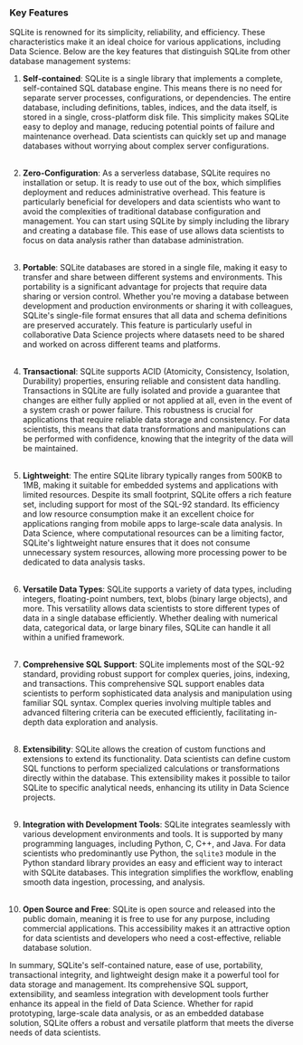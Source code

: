 

### Key Features

SQLite is renowned for its simplicity, reliability, and efficiency. These characteristics make it an ideal choice for various applications, including Data Science. Below are the key features that distinguish SQLite from other database management systems:

  1. **Self-contained**: SQLite is a single library that implements a complete, self-contained SQL database engine. This means there is no need for separate server processes, configurations, or dependencies. The entire database, including definitions, tables, indices, and the data itself, is stored in a single, cross-platform disk file. This simplicity makes SQLite easy to deploy and manage, reducing potential points of failure and maintenance overhead. Data scientists can quickly set up and manage databases without worrying about complex server configurations.<br><br>

  2. **Zero-Configuration**: As a serverless database, SQLite requires no installation or setup. It is ready to use out of the box, which simplifies deployment and reduces administrative overhead. This feature is particularly beneficial for developers and data scientists who want to avoid the complexities of traditional database configuration and management. You can start using SQLite by simply including the library and creating a database file. This ease of use allows data scientists to focus on data analysis rather than database administration.<br><br>

  3. **Portable**: SQLite databases are stored in a single file, making it easy to transfer and share between different systems and environments. This portability is a significant advantage for projects that require data sharing or version control. Whether you're moving a database between development and production environments or sharing it with colleagues, SQLite's single-file format ensures that all data and schema definitions are preserved accurately. This feature is particularly useful in collaborative Data Science projects where datasets need to be shared and worked on across different teams and platforms.<br><br>

  4. **Transactional**: SQLite supports ACID (Atomicity, Consistency, Isolation, Durability) properties, ensuring reliable and consistent data handling. Transactions in SQLite are fully isolated and provide a guarantee that changes are either fully applied or not applied at all, even in the event of a system crash or power failure. This robustness is crucial for applications that require reliable data storage and consistency. For data scientists, this means that data transformations and manipulations can be performed with confidence, knowing that the integrity of the data will be maintained.<br><br>

  5. **Lightweight**: The entire SQLite library typically ranges from 500KB to 1MB, making it suitable for embedded systems and applications with limited resources. Despite its small footprint, SQLite offers a rich feature set, including support for most of the SQL-92 standard. Its efficiency and low resource consumption make it an excellent choice for applications ranging from mobile apps to large-scale data analysis. In Data Science, where computational resources can be a limiting factor, SQLite's lightweight nature ensures that it does not consume unnecessary system resources, allowing more processing power to be dedicated to data analysis tasks.<br><br>

  6. **Versatile Data Types**: SQLite supports a variety of data types, including integers, floating-point numbers, text, blobs (binary large objects), and more. This versatility allows data scientists to store different types of data in a single database efficiently. Whether dealing with numerical data, categorical data, or large binary files, SQLite can handle it all within a unified framework.<br><br>

  7. **Comprehensive SQL Support**: SQLite implements most of the SQL-92 standard, providing robust support for complex queries, joins, indexing, and transactions. This comprehensive SQL support enables data scientists to perform sophisticated data analysis and manipulation using familiar SQL syntax. Complex queries involving multiple tables and advanced filtering criteria can be executed efficiently, facilitating in-depth data exploration and analysis.<br><br>

  8. **Extensibility**: SQLite allows the creation of custom functions and extensions to extend its functionality. Data scientists can define custom SQL functions to perform specialized calculations or transformations directly within the database. This extensibility makes it possible to tailor SQLite to specific analytical needs, enhancing its utility in Data Science projects.<br><br>

  9. **Integration with Development Tools**: SQLite integrates seamlessly with various development environments and tools. It is supported by many programming languages, including Python, C, C++, and Java. For data scientists who predominantly use Python, the `sqlite3` module in the Python standard library provides an easy and efficient way to interact with SQLite databases. This integration simplifies the workflow, enabling smooth data ingestion, processing, and analysis.<br><br>

  10. **Open Source and Free**: SQLite is open source and released into the public domain, meaning it is free to use for any purpose, including commercial applications. This accessibility makes it an attractive option for data scientists and developers who need a cost-effective, reliable database solution.

In summary, SQLite's self-contained nature, ease of use, portability, transactional integrity, and lightweight design make it a powerful tool for data storage and management. Its comprehensive SQL support, extensibility, and seamless integration with development tools further enhance its appeal in the field of Data Science. Whether for rapid prototyping, large-scale data analysis, or as an embedded database solution, SQLite offers a robust and versatile platform that meets the diverse needs of data scientists.
